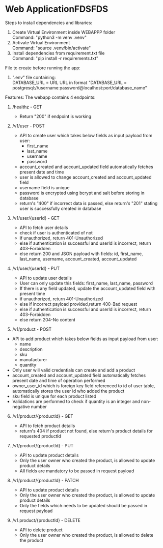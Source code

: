 
# Web ApplicationFDSFDS

Steps to install dependencies and libraries:
1. Create Virtual Environment inside WEBAPPP folder\
   Command: "python3 -m venv .venv"
2. Activate Virtual Environment\
   Command: "source .venv/bin/activate"
3. Install dependencies from requirement.txt file\
   Command: "pip install -r requirements.txt"

File to create before running the app:
1. ".env" file containing:\
   DATABASE_URL = URL
   URL in format "DATABASE_URL = postgresql://username:password@localhost:port/database_name"

Features:
The webapp contains 4 endpoints:

1. /healthz - GET
   - Return "200" if endpoint is working

2. /v1/user - POST
   - API to create user which takes below fields as input payload from user:
     - first_name
     - last_name
     - username
     - password
   - account_created and account_updated field automatically fetches present date and time
   - user is allowed to change account_created and account_updated field
   - username field is unique
   - password is encrypted using bcrypt and salt before storing in database
   - return's "400" if incorrect data is passed, else return's "201" stating user is successfully created in database

3. /v1/user/{userId} - GET
   - API to fetch user details
   - check if user is authenticated of not
   - if unauthorized, return 401-Unauthorized
   - else if authentication is successful and userId is incorrect, return 403-Forbidden
   - else return 200 and JSON payload with fields: id, first_name, last_name, username, account_created, account_updated
   
4. /v1/user/{userId} - PUT
   - API to update user details
   - User can only update this fields: first_name, last_name, password
   - If there is any field updated, update the account_updated field with present time
   - if unauthorized, return 401-Unauthorized
   - else if incorrect payload provided,return 400-Bad request
   - else if authentication is successful and userId is incorrect, return 403-Forbidden
   - else return 204-No content 

5.  /v1/product - POST
   - API to add product which takes below fields as input payload from user:
     - name
     - description
     - sku
     - manufacturer
     - quantity
   - Only user will valid credentials can create and add a product
   - account_created and account_updated field automatically fetches present date and time of operation performed
   - owner_user_id which is foreign key field referenced to id of user table, automatically stores the user id who added the product
   - sku field is unique for each product listed
   - Validations are performed to check if quantity is an integer and non-negative number

6. /v1/product/{productId} - GET
   - API to fetch product details
   - return's 404 if product not found, else return's product details for requested productId

7. /v1/product/{productId} - PUT
   - API to update product details
   - Only the user owner who created the product, is allowed to update product details
   - All fields are mandatory to be passed in request payload

8. /v1/product/{productId} - PATCH
   - API to update product details
   - Only the user owner who created the product, is allowed to update product details
   - Only the fields which needs to be updated should be passed in request payload

9. /v1.product/{productId} - DELETE
   - API to delete product
   - Only the user owner who created the product, is allowed to delete the product
   
